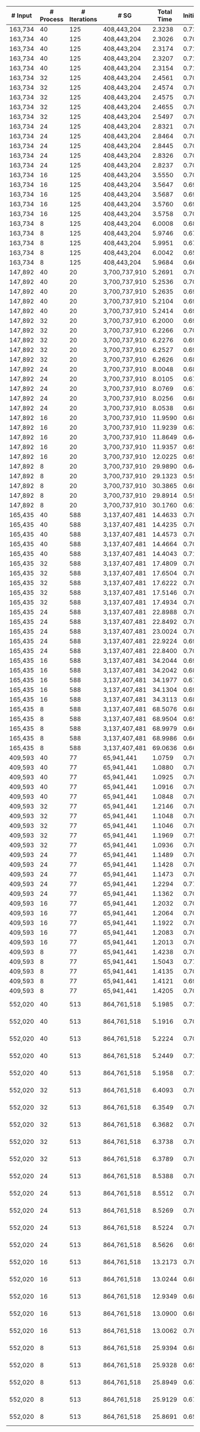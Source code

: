 | # Input | # Process | # Iterations | # SG | Total Time | Initialization | (File I/O) | Hashtable | Join | Buffer preparation | Communication | Deduplication | Merge | Finalization | Output |
| --- | --- | --- | --- | --- | --- | --- | --- | --- | --- | --- | --- | --- | --- | --- |
| 163,734 | 40 | 125 | 408,443,204 |   2.3238 |   0.7150 |   0.0096 |   0.0001 |   0.0847 |   0.1533 |   0.9594 |   0.1244 |   0.2650 |   0.0219 | data/data_163734.bin_sg.bin |
| 163,734 | 40 | 125 | 408,443,204 |   2.3026 |   0.7054 |   0.0049 |   0.0001 |   0.0855 |   0.1533 |   0.9462 |   0.1255 |   0.2652 |   0.0215 | data/data_163734.bin_sg.bin |
| 163,734 | 40 | 125 | 408,443,204 |   2.3174 |   0.7111 |   0.0034 |   0.0001 |   0.0853 |   0.1531 |   0.9556 |   0.1244 |   0.2653 |   0.0226 | data/data_163734.bin_sg.bin |
| 163,734 | 40 | 125 | 408,443,204 |   2.3207 |   0.7113 |   0.0031 |   0.0001 |   0.0857 |   0.1530 |   0.9578 |   0.1264 |   0.2640 |   0.0225 | data/data_163734.bin_sg.bin |
| 163,734 | 40 | 125 | 408,443,204 |   2.3154 |   0.7128 |   0.0032 |   0.0001 |   0.0849 |   0.1525 |   0.9560 |   0.1235 |   0.2637 |   0.0219 | data/data_163734.bin_sg.bin |
| 163,734 | 32 | 125 | 408,443,204 |   2.4561 |   0.7065 |   0.0052 |   0.0001 |   0.1050 |   0.1644 |   1.0511 |   0.1340 |   0.2674 |   0.0277 | data/data_163734.bin_sg.bin |
| 163,734 | 32 | 125 | 408,443,204 |   2.4574 |   0.7030 |   0.0031 |   0.0001 |   0.1046 |   0.1645 |   1.0617 |   0.1339 |   0.2628 |   0.0267 | data/data_163734.bin_sg.bin |
| 163,734 | 32 | 125 | 408,443,204 |   2.4575 |   0.7025 |   0.0034 |   0.0001 |   0.1041 |   0.1636 |   1.0580 |   0.1352 |   0.2670 |   0.0269 | data/data_163734.bin_sg.bin |
| 163,734 | 32 | 125 | 408,443,204 |   2.4655 |   0.7033 |   0.0033 |   0.0001 |   0.1045 |   0.1666 |   1.0585 |   0.1348 |   0.2711 |   0.0267 | data/data_163734.bin_sg.bin |
| 163,734 | 32 | 125 | 408,443,204 |   2.5497 |   0.7044 |   0.0033 |   0.0001 |   0.1058 |   0.1846 |   1.0873 |   0.1443 |   0.2960 |   0.0271 | data/data_163734.bin_sg.bin |
| 163,734 | 24 | 125 | 408,443,204 |   2.8321 |   0.7037 |   0.0050 |   0.0001 |   0.1151 |   0.1756 |   1.3349 |   0.1529 |   0.3142 |   0.0356 | data/data_163734.bin_sg.bin |
| 163,734 | 24 | 125 | 408,443,204 |   2.8464 |   0.7054 |   0.0031 |   0.0001 |   0.1158 |   0.1762 |   1.3341 |   0.1531 |   0.3256 |   0.0361 | data/data_163734.bin_sg.bin |
| 163,734 | 24 | 125 | 408,443,204 |   2.8445 |   0.7041 |   0.0032 |   0.0001 |   0.1166 |   0.1744 |   1.3362 |   0.1534 |   0.3245 |   0.0351 | data/data_163734.bin_sg.bin |
| 163,734 | 24 | 125 | 408,443,204 |   2.8326 |   0.7033 |   0.0029 |   0.0001 |   0.1161 |   0.1747 |   1.3240 |   0.1521 |   0.3270 |   0.0353 | data/data_163734.bin_sg.bin |
| 163,734 | 24 | 125 | 408,443,204 |   2.8237 |   0.7062 |   0.0032 |   0.0001 |   0.1154 |   0.1750 |   1.3211 |   0.1522 |   0.3188 |   0.0349 | data/data_163734.bin_sg.bin |
| 163,734 | 16 | 125 | 408,443,204 |   3.5550 |   0.7083 |   0.0053 |   0.0001 |   0.1237 |   0.1825 |   1.9091 |   0.1902 |   0.3901 |   0.0510 | data/data_163734.bin_sg.bin |
| 163,734 | 16 | 125 | 408,443,204 |   3.5647 |   0.6997 |   0.0030 |   0.0000 |   0.1231 |   0.1828 |   1.9260 |   0.1913 |   0.3901 |   0.0516 | data/data_163734.bin_sg.bin |
| 163,734 | 16 | 125 | 408,443,204 |   3.5687 |   0.6910 |   0.0030 |   0.0001 |   0.1225 |   0.1824 |   1.9321 |   0.1931 |   0.3959 |   0.0517 | data/data_163734.bin_sg.bin |
| 163,734 | 16 | 125 | 408,443,204 |   3.5760 |   0.6990 |   0.0027 |   0.0001 |   0.1251 |   0.1819 |   1.9299 |   0.1929 |   0.3964 |   0.0508 | data/data_163734.bin_sg.bin |
| 163,734 | 16 | 125 | 408,443,204 |   3.5758 |   0.7007 |   0.0030 |   0.0001 |   0.1235 |   0.1837 |   1.9357 |   0.1906 |   0.3913 |   0.0502 | data/data_163734.bin_sg.bin |
| 163,734 | 8 | 125 | 408,443,204 |   6.0008 |   0.6826 |   0.0046 |   0.0001 |   0.1622 |   0.2229 |   3.8956 |   0.3076 |   0.6314 |   0.0984 | data/data_163734.bin_sg.bin |
| 163,734 | 8 | 125 | 408,443,204 |   5.9746 |   0.6707 |   0.0028 |   0.0001 |   0.1646 |   0.2196 |   3.9093 |   0.3062 |   0.6066 |   0.0976 | data/data_163734.bin_sg.bin |
| 163,734 | 8 | 125 | 408,443,204 |   5.9951 |   0.6701 |   0.0028 |   0.0001 |   0.1643 |   0.2206 |   3.9234 |   0.3064 |   0.6122 |   0.0980 | data/data_163734.bin_sg.bin |
| 163,734 | 8 | 125 | 408,443,204 |   6.0042 |   0.6592 |   0.0029 |   0.0001 |   0.1682 |   0.2294 |   3.9178 |   0.3096 |   0.6222 |   0.0978 | data/data_163734.bin_sg.bin |
| 163,734 | 8 | 125 | 408,443,204 |   5.9684 |   0.6641 |   0.0027 |   0.0001 |   0.1611 |   0.2193 |   3.9031 |   0.3040 |   0.6198 |   0.0970 | data/data_163734.bin_sg.bin |
| 147,892 | 40 | 20 | 3,700,737,910 |   5.2691 |   0.7082 |   0.0088 |   0.0001 |   0.0835 |   0.0773 |   3.7012 |   0.2251 |   0.2928 |   0.1810 | data/data_147892.bin_sg.bin |
| 147,892 | 40 | 20 | 3,700,737,910 |   5.2536 |   0.7019 |   0.0050 |   0.0001 |   0.0866 |   0.0774 |   3.6858 |   0.2271 |   0.2929 |   0.1817 | data/data_147892.bin_sg.bin |
| 147,892 | 40 | 20 | 3,700,737,910 |   5.2635 |   0.6947 |   0.0033 |   0.0001 |   0.0830 |   0.0774 |   3.7131 |   0.2273 |   0.2838 |   0.1841 | data/data_147892.bin_sg.bin |
| 147,892 | 40 | 20 | 3,700,737,910 |   5.2104 |   0.6923 |   0.0032 |   0.0001 |   0.0845 |   0.0772 |   3.6706 |   0.2252 |   0.2748 |   0.1857 | data/data_147892.bin_sg.bin |
| 147,892 | 40 | 20 | 3,700,737,910 |   5.2414 |   0.6936 |   0.0033 |   0.0001 |   0.0837 |   0.0772 |   3.7003 |   0.2259 |   0.2780 |   0.1827 | data/data_147892.bin_sg.bin |
| 147,892 | 32 | 20 | 3,700,737,910 |   6.2000 |   0.6923 |   0.0051 |   0.0001 |   0.1009 |   0.0923 |   4.5320 |   0.2668 |   0.2896 |   0.2260 | data/data_147892.bin_sg.bin |
| 147,892 | 32 | 20 | 3,700,737,910 |   6.2266 |   0.7087 |   0.0032 |   0.0001 |   0.1012 |   0.0891 |   4.5522 |   0.2638 |   0.2872 |   0.2243 | data/data_147892.bin_sg.bin |
| 147,892 | 32 | 20 | 3,700,737,910 |   6.2276 |   0.6924 |   0.0032 |   0.0001 |   0.1038 |   0.0909 |   4.5452 |   0.2634 |   0.3073 |   0.2246 | data/data_147892.bin_sg.bin |
| 147,892 | 32 | 20 | 3,700,737,910 |   6.2527 |   0.6965 |   0.0031 |   0.0001 |   0.1009 |   0.0910 |   4.5730 |   0.2659 |   0.3000 |   0.2252 | data/data_147892.bin_sg.bin |
| 147,892 | 32 | 20 | 3,700,737,910 |   6.2626 |   0.6874 |   0.0032 |   0.0001 |   0.1010 |   0.0899 |   4.5770 |   0.2666 |   0.3152 |   0.2254 | data/data_147892.bin_sg.bin |
| 147,892 | 24 | 20 | 3,700,737,910 |   8.0048 |   0.6893 |   0.0051 |   0.0001 |   0.1306 |   0.1136 |   5.9682 |   0.3506 |   0.4561 |   0.2964 | data/data_147892.bin_sg.bin |
| 147,892 | 24 | 20 | 3,700,737,910 |   8.0105 |   0.6754 |   0.0030 |   0.0001 |   0.1296 |   0.1151 |   5.9894 |   0.3530 |   0.4526 |   0.2954 | data/data_147892.bin_sg.bin |
| 147,892 | 24 | 20 | 3,700,737,910 |   8.0769 |   0.6795 |   0.0028 |   0.0001 |   0.1298 |   0.1180 |   6.0215 |   0.3503 |   0.4803 |   0.2973 | data/data_147892.bin_sg.bin |
| 147,892 | 24 | 20 | 3,700,737,910 |   8.0256 |   0.6895 |   0.0032 |   0.0001 |   0.1272 |   0.1146 |   6.0017 |   0.3538 |   0.4447 |   0.2942 | data/data_147892.bin_sg.bin |
| 147,892 | 24 | 20 | 3,700,737,910 |   8.0538 |   0.6811 |   0.0032 |   0.0001 |   0.1317 |   0.1148 |   5.9994 |   0.3529 |   0.4782 |   0.2955 | data/data_147892.bin_sg.bin |
| 147,892 | 16 | 20 | 3,700,737,910 |  11.9590 |   0.6802 |   0.0046 |   0.0001 |   0.1833 |   0.1540 |   8.9137 |   0.5150 |   1.0019 |   0.5109 | data/data_147892.bin_sg.bin |
| 147,892 | 16 | 20 | 3,700,737,910 |  11.9239 |   0.6312 |   0.0029 |   0.0000 |   0.1753 |   0.1581 |   8.9260 |   0.5145 |   1.0226 |   0.4962 | data/data_147892.bin_sg.bin |
| 147,892 | 16 | 20 | 3,700,737,910 |  11.8649 |   0.6410 |   0.0027 |   0.0001 |   0.1857 |   0.1559 |   8.8800 |   0.5154 |   0.9704 |   0.5165 | data/data_147892.bin_sg.bin |
| 147,892 | 16 | 20 | 3,700,737,910 |  11.9357 |   0.6519 |   0.0031 |   0.0000 |   0.1780 |   0.1560 |   8.9374 |   0.5110 |   0.9884 |   0.5129 | data/data_147892.bin_sg.bin |
| 147,892 | 16 | 20 | 3,700,737,910 |  12.0225 |   0.6515 |   0.0030 |   0.0001 |   0.1897 |   0.1629 |   8.9259 |   0.5183 |   1.0642 |   0.5100 | data/data_147892.bin_sg.bin |
| 147,892 | 8 | 20 | 3,700,737,910 |  29.9890 |   0.6422 |   0.0044 |   0.0001 |   0.5398 |   0.8531 |  16.8374 |   1.5730 |   8.5988 |   0.9446 | data/data_147892.bin_sg.bin |
| 147,892 | 8 | 20 | 3,700,737,910 |  29.1323 |   0.5959 |   0.0030 |   0.0001 |   0.5548 |   0.8939 |  16.7768 |   1.4888 |   7.8911 |   0.9310 | data/data_147892.bin_sg.bin |
| 147,892 | 8 | 20 | 3,700,737,910 |  30.3865 |   0.6053 |   0.0032 |   0.0000 |   0.5559 |   0.8882 |  16.8384 |   1.5314 |   9.0367 |   0.9305 | data/data_147892.bin_sg.bin |
| 147,892 | 8 | 20 | 3,700,737,910 |  29.8914 |   0.5988 |   0.0027 |   0.0001 |   0.5562 |   0.8940 |  16.8960 |   1.4924 |   8.5152 |   0.9388 | data/data_147892.bin_sg.bin |
| 147,892 | 8 | 20 | 3,700,737,910 |  30.1760 |   0.6116 |   0.0028 |   0.0001 |   0.5446 |   0.8745 |  16.8515 |   1.5199 |   8.8328 |   0.9411 | data/data_147892.bin_sg.bin |
| 165,435 | 40 | 588 | 3,137,407,481 |  14.4633 |   0.7051 |   0.0093 |   0.0001 |   0.4486 |   0.6773 |   2.2085 |   0.3580 |   9.9117 |   0.1542 | data/data_165435.bin_sg.bin |
| 165,435 | 40 | 588 | 3,137,407,481 |  14.4235 |   0.7047 |   0.0049 |   0.0001 |   0.4503 |   0.6842 |   2.2217 |   0.3551 |   9.8541 |   0.1533 | data/data_165435.bin_sg.bin |
| 165,435 | 40 | 588 | 3,137,407,481 |  14.4573 |   0.7079 |   0.0032 |   0.0001 |   0.4479 |   0.6761 |   2.1750 |   0.3916 |   9.9049 |   0.1539 | data/data_165435.bin_sg.bin |
| 165,435 | 40 | 588 | 3,137,407,481 |  14.4664 |   0.7051 |   0.0033 |   0.0001 |   0.4446 |   0.6878 |   2.2164 |   0.3946 |   9.8656 |   0.1522 | data/data_165435.bin_sg.bin |
| 165,435 | 40 | 588 | 3,137,407,481 |  14.4043 |   0.7107 |   0.0031 |   0.0001 |   0.4453 |   0.6775 |   2.1437 |   0.3630 |   9.9096 |   0.1546 | data/data_165435.bin_sg.bin |
| 165,435 | 32 | 588 | 3,137,407,481 |  17.4809 |   0.7064 |   0.0049 |   0.0001 |   0.5466 |   0.7218 |   2.4425 |   0.4152 |  12.4583 |   0.1901 | data/data_165435.bin_sg.bin |
| 165,435 | 32 | 588 | 3,137,407,481 |  17.6504 |   0.7029 |   0.0029 |   0.0001 |   0.5565 |   0.7132 |   2.5347 |   0.4027 |  12.5236 |   0.2168 | data/data_165435.bin_sg.bin |
| 165,435 | 32 | 588 | 3,137,407,481 |  17.6222 |   0.7025 |   0.0030 |   0.0001 |   0.5505 |   0.7188 |   2.5033 |   0.4621 |  12.4727 |   0.2122 | data/data_165435.bin_sg.bin |
| 165,435 | 32 | 588 | 3,137,407,481 |  17.5146 |   0.7021 |   0.0032 |   0.0001 |   0.5457 |   0.7195 |   2.5461 |   0.4001 |  12.4146 |   0.1864 | data/data_165435.bin_sg.bin |
| 165,435 | 32 | 588 | 3,137,407,481 |  17.4934 |   0.7017 |   0.0029 |   0.0001 |   0.5463 |   0.7124 |   2.4622 |   0.4468 |  12.4354 |   0.1885 | data/data_165435.bin_sg.bin |
| 165,435 | 24 | 588 | 3,137,407,481 |  22.8988 |   0.7043 |   0.0049 |   0.0001 |   0.6399 |   0.7692 |   3.0077 |   0.4518 |  17.0734 |   0.2523 | data/data_165435.bin_sg.bin |
| 165,435 | 24 | 588 | 3,137,407,481 |  22.8492 |   0.7035 |   0.0032 |   0.0001 |   0.6318 |   0.7672 |   3.0450 |   0.4494 |  16.9591 |   0.2932 | data/data_165435.bin_sg.bin |
| 165,435 | 24 | 588 | 3,137,407,481 |  23.0024 |   0.7017 |   0.0032 |   0.0001 |   0.6592 |   0.7875 |   3.0970 |   0.4379 |  17.0312 |   0.2879 | data/data_165435.bin_sg.bin |
| 165,435 | 24 | 588 | 3,137,407,481 |  22.9224 |   0.6965 |   0.0032 |   0.0001 |   0.6475 |   0.7873 |   3.1098 |   0.4507 |  16.9427 |   0.2879 | data/data_165435.bin_sg.bin |
| 165,435 | 24 | 588 | 3,137,407,481 |  22.8400 |   0.7026 |   0.0031 |   0.0001 |   0.6279 |   0.7838 |   3.0221 |   0.4538 |  16.9972 |   0.2525 | data/data_165435.bin_sg.bin |
| 165,435 | 16 | 588 | 3,137,407,481 |  34.2044 |   0.6976 |   0.0045 |   0.0001 |   0.8446 |   0.8730 |   4.3778 |   0.4733 |  26.5031 |   0.4349 | data/data_165435.bin_sg.bin |
| 165,435 | 16 | 588 | 3,137,407,481 |  34.2042 |   0.6870 |   0.0028 |   0.0000 |   0.8365 |   0.8620 |   4.3330 |   0.5075 |  26.5389 |   0.4392 | data/data_165435.bin_sg.bin |
| 165,435 | 16 | 588 | 3,137,407,481 |  34.1977 |   0.6793 |   0.0030 |   0.0001 |   0.8736 |   0.8632 |   4.3430 |   0.4933 |  26.5125 |   0.4328 | data/data_165435.bin_sg.bin |
| 165,435 | 16 | 588 | 3,137,407,481 |  34.1304 |   0.6925 |   0.0028 |   0.0001 |   0.8443 |   0.8581 |   4.3462 |   0.4805 |  26.4786 |   0.4302 | data/data_165435.bin_sg.bin |
| 165,435 | 16 | 588 | 3,137,407,481 |  34.3113 |   0.6842 |   0.0033 |   0.0001 |   0.8381 |   0.8739 |   4.3693 |   0.4825 |  26.6336 |   0.4295 | data/data_165435.bin_sg.bin |
| 165,435 | 8 | 588 | 3,137,407,481 |  68.5076 |   0.6892 |   0.0046 |   0.0001 |   1.2152 |   1.0792 |   8.6525 |   0.7749 |  55.3777 |   0.7189 | data/data_165435.bin_sg.bin |
| 165,435 | 8 | 588 | 3,137,407,481 |  68.9504 |   0.6546 |   0.0027 |   0.0001 |   1.2444 |   1.0869 |   8.9968 |   0.6241 |  55.4840 |   0.8596 | data/data_165435.bin_sg.bin |
| 165,435 | 8 | 588 | 3,137,407,481 |  68.9979 |   0.6612 |   0.0028 |   0.0001 |   1.2943 |   1.1294 |   8.9377 |   0.6124 |  55.5274 |   0.8355 | data/data_165435.bin_sg.bin |
| 165,435 | 8 | 588 | 3,137,407,481 |  68.9986 |   0.6632 |   0.0028 |   0.0000 |   1.2941 |   1.1165 |   9.0594 |   0.6671 |  55.3502 |   0.8481 | data/data_165435.bin_sg.bin |
| 165,435 | 8 | 588 | 3,137,407,481 |  69.0636 |   0.6699 |   0.0028 |   0.0001 |   1.3247 |   1.1351 |   8.8330 |   0.7761 |  55.6085 |   0.7162 | data/data_165435.bin_sg.bin |
| 409,593 | 40 | 77 | 65,941,441 |   1.0759 |   0.7041 |   0.0097 |   0.0001 |   0.0277 |   0.0657 |   0.1353 |   0.0399 |   0.0981 |   0.0050 | data/data_409593.bin_sg.bin |
| 409,593 | 40 | 77 | 65,941,441 |   1.0880 |   0.7065 |   0.0052 |   0.0001 |   0.0278 |   0.0653 |   0.1448 |   0.0402 |   0.0986 |   0.0046 | data/data_409593.bin_sg.bin |
| 409,593 | 40 | 77 | 65,941,441 |   1.0925 |   0.7084 |   0.0044 |   0.0001 |   0.0276 |   0.0650 |   0.1475 |   0.0406 |   0.0987 |   0.0047 | data/data_409593.bin_sg.bin |
| 409,593 | 40 | 77 | 65,941,441 |   1.0916 |   0.7099 |   0.0032 |   0.0001 |   0.0278 |   0.0656 |   0.1446 |   0.0397 |   0.0992 |   0.0048 | data/data_409593.bin_sg.bin |
| 409,593 | 40 | 77 | 65,941,441 |   1.0848 |   0.7087 |   0.0032 |   0.0001 |   0.0277 |   0.0655 |   0.1396 |   0.0405 |   0.0979 |   0.0047 | data/data_409593.bin_sg.bin |
| 409,593 | 32 | 77 | 65,941,441 |   1.2146 |   0.7056 |   0.0053 |   0.0001 |   0.0401 |   0.0836 |   0.1855 |   0.0596 |   0.1345 |   0.0056 | data/data_409593.bin_sg.bin |
| 409,593 | 32 | 77 | 65,941,441 |   1.1048 |   0.7098 |   0.0031 |   0.0001 |   0.0308 |   0.0695 |   0.1449 |   0.0427 |   0.1015 |   0.0054 | data/data_409593.bin_sg.bin |
| 409,593 | 32 | 77 | 65,941,441 |   1.1046 |   0.7046 |   0.0031 |   0.0001 |   0.0310 |   0.0688 |   0.1491 |   0.0423 |   0.1033 |   0.0054 | data/data_409593.bin_sg.bin |
| 409,593 | 32 | 77 | 65,941,441 |   1.1969 |   0.7546 |   0.0032 |   0.0001 |   0.0310 |   0.0698 |   0.1912 |   0.0423 |   0.1024 |   0.0056 | data/data_409593.bin_sg.bin |
| 409,593 | 32 | 77 | 65,941,441 |   1.0936 |   0.7064 |   0.0030 |   0.0001 |   0.0309 |   0.0690 |   0.1381 |   0.0422 |   0.1016 |   0.0055 | data/data_409593.bin_sg.bin |
| 409,593 | 24 | 77 | 65,941,441 |   1.1489 |   0.7042 |   0.0051 |   0.0001 |   0.0359 |   0.0735 |   0.1716 |   0.0465 |   0.1098 |   0.0072 | data/data_409593.bin_sg.bin |
| 409,593 | 24 | 77 | 65,941,441 |   1.1428 |   0.7051 |   0.0031 |   0.0001 |   0.0363 |   0.0729 |   0.1646 |   0.0468 |   0.1097 |   0.0073 | data/data_409593.bin_sg.bin |
| 409,593 | 24 | 77 | 65,941,441 |   1.1473 |   0.7033 |   0.0032 |   0.0001 |   0.0361 |   0.0733 |   0.1707 |   0.0470 |   0.1096 |   0.0073 | data/data_409593.bin_sg.bin |
| 409,593 | 24 | 77 | 65,941,441 |   1.2294 |   0.7709 |   0.0029 |   0.0001 |   0.0375 |   0.0755 |   0.1774 |   0.0484 |   0.1123 |   0.0073 | data/data_409593.bin_sg.bin |
| 409,593 | 24 | 77 | 65,941,441 |   1.1362 |   0.7031 |   0.0030 |   0.0001 |   0.0358 |   0.0725 |   0.1622 |   0.0474 |   0.1080 |   0.0072 | data/data_409593.bin_sg.bin |
| 409,593 | 16 | 77 | 65,941,441 |   1.2032 |   0.7056 |   0.0091 |   0.0001 |   0.0372 |   0.0757 |   0.2057 |   0.0512 |   0.1180 |   0.0097 | data/data_409593.bin_sg.bin |
| 409,593 | 16 | 77 | 65,941,441 |   1.2064 |   0.7020 |   0.0029 |   0.0001 |   0.0373 |   0.0760 |   0.2144 |   0.0511 |   0.1162 |   0.0093 | data/data_409593.bin_sg.bin |
| 409,593 | 16 | 77 | 65,941,441 |   1.1922 |   0.7041 |   0.0031 |   0.0001 |   0.0371 |   0.0746 |   0.1985 |   0.0512 |   0.1170 |   0.0096 | data/data_409593.bin_sg.bin |
| 409,593 | 16 | 77 | 65,941,441 |   1.2083 |   0.7063 |   0.0031 |   0.0001 |   0.0370 |   0.0761 |   0.2118 |   0.0521 |   0.1159 |   0.0092 | data/data_409593.bin_sg.bin |
| 409,593 | 16 | 77 | 65,941,441 |   1.2013 |   0.7053 |   0.0031 |   0.0001 |   0.0377 |   0.0754 |   0.2070 |   0.0517 |   0.1145 |   0.0096 | data/data_409593.bin_sg.bin |
| 409,593 | 8 | 77 | 65,941,441 |   1.4238 |   0.7047 |   0.0057 |   0.0002 |   0.0532 |   0.0890 |   0.3497 |   0.0654 |   0.1445 |   0.0172 | data/data_409593.bin_sg.bin |
| 409,593 | 8 | 77 | 65,941,441 |   1.5043 |   0.7706 |   0.0030 |   0.0002 |   0.0532 |   0.0900 |   0.3626 |   0.0649 |   0.1455 |   0.0171 | data/data_409593.bin_sg.bin |
| 409,593 | 8 | 77 | 65,941,441 |   1.4135 |   0.7021 |   0.0031 |   0.0002 |   0.0529 |   0.0884 |   0.3498 |   0.0648 |   0.1378 |   0.0174 | data/data_409593.bin_sg.bin |
| 409,593 | 8 | 77 | 65,941,441 |   1.4121 |   0.6985 |   0.0029 |   0.0002 |   0.0530 |   0.0895 |   0.3527 |   0.0639 |   0.1368 |   0.0175 | data/data_409593.bin_sg.bin |
| 409,593 | 8 | 77 | 65,941,441 |   1.4205 |   0.7026 |   0.0030 |   0.0002 |   0.0534 |   0.0889 |   0.3473 |   0.0658 |   0.1450 |   0.0173 | data/data_409593.bin_sg.bin |
| 552,020 | 40 | 513 | 864,761,518 |   5.1985 |   0.7131 |   0.0089 |   0.0001 |   0.1876 |   0.3834 |   1.5077 |   0.2455 |   2.1014 |   0.0598 | data/vsp_finan512_scagr7-2c_rlfddd.bin_sg.bin |
| 552,020 | 40 | 513 | 864,761,518 |   5.1916 |   0.7065 |   0.0052 |   0.0001 |   0.1889 |   0.3791 |   1.5373 |   0.2444 |   2.0915 |   0.0438 | data/vsp_finan512_scagr7-2c_rlfddd.bin_sg.bin |
| 552,020 | 40 | 513 | 864,761,518 |   5.2224 |   0.7099 |   0.0044 |   0.0001 |   0.1905 |   0.3836 |   1.5324 |   0.2429 |   2.1030 |   0.0601 | data/vsp_finan512_scagr7-2c_rlfddd.bin_sg.bin |
| 552,020 | 40 | 513 | 864,761,518 |   5.2449 |   0.7124 |   0.0032 |   0.0001 |   0.1851 |   0.3816 |   1.5406 |   0.2387 |   2.1284 |   0.0579 | data/vsp_finan512_scagr7-2c_rlfddd.bin_sg.bin |
| 552,020 | 40 | 513 | 864,761,518 |   5.1958 |   0.7138 |   0.0033 |   0.0001 |   0.1880 |   0.3834 |   1.5142 |   0.2443 |   2.1082 |   0.0439 | data/vsp_finan512_scagr7-2c_rlfddd.bin_sg.bin |
| 552,020 | 32 | 513 | 864,761,518 |   6.4093 |   0.7054 |   0.0055 |   0.0001 |   0.2186 |   0.4196 |   1.8247 |   0.2733 |   2.9133 |   0.0542 | data/vsp_finan512_scagr7-2c_rlfddd.bin_sg.bin |
| 552,020 | 32 | 513 | 864,761,518 |   6.3549 |   0.7050 |   0.0032 |   0.0001 |   0.2141 |   0.4038 |   1.7466 |   0.2709 |   2.9511 |   0.0633 | data/vsp_finan512_scagr7-2c_rlfddd.bin_sg.bin |
| 552,020 | 32 | 513 | 864,761,518 |   6.3682 |   0.7038 |   0.0030 |   0.0001 |   0.2123 |   0.4033 |   1.7474 |   0.2722 |   2.9751 |   0.0541 | data/vsp_finan512_scagr7-2c_rlfddd.bin_sg.bin |
| 552,020 | 32 | 513 | 864,761,518 |   6.3738 |   0.7031 |   0.0034 |   0.0001 |   0.2124 |   0.4185 |   1.7977 |   0.2739 |   2.9142 |   0.0540 | data/vsp_finan512_scagr7-2c_rlfddd.bin_sg.bin |
| 552,020 | 32 | 513 | 864,761,518 |   6.3789 |   0.7071 |   0.0033 |   0.0001 |   0.2121 |   0.4142 |   1.7566 |   0.2686 |   2.9665 |   0.0537 | data/vsp_finan512_scagr7-2c_rlfddd.bin_sg.bin |
| 552,020 | 24 | 513 | 864,761,518 |   8.5388 |   0.7064 |   0.0054 |   0.0001 |   0.2536 |   0.4561 |   2.2206 |   0.3067 |   4.5243 |   0.0710 | data/vsp_finan512_scagr7-2c_rlfddd.bin_sg.bin |
| 552,020 | 24 | 513 | 864,761,518 |   8.5512 |   0.7035 |   0.0033 |   0.0001 |   0.2506 |   0.4642 |   2.2510 |   0.3447 |   4.4545 |   0.0827 | data/vsp_finan512_scagr7-2c_rlfddd.bin_sg.bin |
| 552,020 | 24 | 513 | 864,761,518 |   8.5269 |   0.7009 |   0.0032 |   0.0001 |   0.2528 |   0.4545 |   2.2277 |   0.3264 |   4.4924 |   0.0721 | data/vsp_finan512_scagr7-2c_rlfddd.bin_sg.bin |
| 552,020 | 24 | 513 | 864,761,518 |   8.5224 |   0.7028 |   0.0030 |   0.0001 |   0.2515 |   0.4498 |   2.2254 |   0.3037 |   4.5168 |   0.0722 | data/vsp_finan512_scagr7-2c_rlfddd.bin_sg.bin |
| 552,020 | 24 | 513 | 864,761,518 |   8.5626 |   0.6975 |   0.0032 |   0.0001 |   0.2528 |   0.4579 |   2.2145 |   0.3194 |   4.5326 |   0.0878 | data/vsp_finan512_scagr7-2c_rlfddd.bin_sg.bin |
| 552,020 | 16 | 513 | 864,761,518 |  13.2173 |   0.7034 |   0.0052 |   0.0003 |   0.2957 |   0.5094 |   3.1966 |   0.6929 |   7.7166 |   0.1023 | data/vsp_finan512_scagr7-2c_rlfddd.bin_sg.bin |
| 552,020 | 16 | 513 | 864,761,518 |  13.0244 |   0.6899 |   0.0029 |   0.0003 |   0.3016 |   0.5266 |   3.2024 |   0.4888 |   7.6944 |   0.1202 | data/vsp_finan512_scagr7-2c_rlfddd.bin_sg.bin |
| 552,020 | 16 | 513 | 864,761,518 |  12.9349 |   0.6895 |   0.0032 |   0.0003 |   0.2946 |   0.5188 |   3.1922 |   0.4616 |   7.6730 |   0.1049 | data/vsp_finan512_scagr7-2c_rlfddd.bin_sg.bin |
| 552,020 | 16 | 513 | 864,761,518 |  13.0900 |   0.6868 |   0.0031 |   0.0003 |   0.3014 |   0.5124 |   3.1938 |   0.5806 |   7.6934 |   0.1212 | data/vsp_finan512_scagr7-2c_rlfddd.bin_sg.bin |
| 552,020 | 16 | 513 | 864,761,518 |  13.0062 |   0.7012 |   0.0029 |   0.0003 |   0.2942 |   0.5124 |   3.2181 |   0.4395 |   7.7121 |   0.1284 | data/vsp_finan512_scagr7-2c_rlfddd.bin_sg.bin |
| 552,020 | 8 | 513 | 864,761,518 |  25.9394 |   0.6875 |   0.0070 |   0.0003 |   0.4817 |   0.6940 |   6.1902 |   0.6175 |  17.0633 |   0.2048 | data/vsp_finan512_scagr7-2c_rlfddd.bin_sg.bin |
| 552,020 | 8 | 513 | 864,761,518 |  25.9328 |   0.6573 |   0.0032 |   0.0003 |   0.4958 |   0.7119 |   6.1121 |   0.6367 |  17.0787 |   0.2401 | data/vsp_finan512_scagr7-2c_rlfddd.bin_sg.bin |
| 552,020 | 8 | 513 | 864,761,518 |  25.8949 |   0.6753 |   0.0031 |   0.0003 |   0.4860 |   0.7059 |   6.1051 |   0.6487 |  17.0207 |   0.2530 | data/vsp_finan512_scagr7-2c_rlfddd.bin_sg.bin |
| 552,020 | 8 | 513 | 864,761,518 |  25.9129 |   0.6701 |   0.0031 |   0.0003 |   0.5016 |   0.6919 |   6.1546 |   0.6390 |  17.0505 |   0.2049 | data/vsp_finan512_scagr7-2c_rlfddd.bin_sg.bin |
| 552,020 | 8 | 513 | 864,761,518 |  25.8691 |   0.6535 |   0.0031 |   0.0003 |   0.4903 |   0.6926 |   6.0800 |   0.6165 |  17.1347 |   0.2012 | data/vsp_finan512_scagr7-2c_rlfddd.bin_sg.bin |
